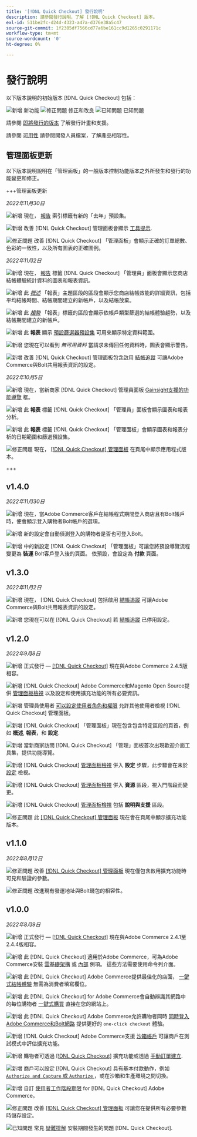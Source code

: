 ```yaml
---
title: '[!DNL Quick Checkout] 發行說明'
description: 請參閱發行說明，了解 [!DNL Quick Checkout] 版本。
exl-id: 511be2fc-d24d-4323-a47a-d376e38a5c47
source-git-commit: 1f2305df7566cd77a6be161cc9d1265c0291171c
workflow-type: tm+mt
source-wordcount: '0'
ht-degree: 0%

---
```


# 發行說明

以下版本說明的初始版本 [!DNL Quick Checkout] 包括：

![新增](../assets/new.svg) 新功能
![修正問題](../assets/fix.svg) 修正和改良
![已知問題](../assets/bug.svg) 已知問題

請參閱 [即將發行的版本](https://devdocs.magento.com/release/) 了解發行計畫和支援。

請參閱 [可用性](https://devdocs.magento.com/release/availability.html) 請參閱開發人員檔案，了解產品相容性。

## 管理面板更新

以下版本說明說明在「管理面板」的一般版本控制功能版本之外所發生和發行的功能變更和修正。

+++管理面板更新

_2022年11月30日_

![新增](../assets/new.svg)<!-- Issue BOLT-502 --> 現在， [報告](https://experienceleague.adobe.com/docs/commerce-merchant-services/quick-checkout/getting-started/quick-checkout-reporting/reports.html) 索引標籤有新的「去年」預設集。

![新增](../assets/new.svg)<!-- Issue BOLT-471 --> 改善 [!DNL Quick Checkout] 管理面板會顯示 [工具提示](https://experienceleague.adobe.com/docs/commerce-merchant-services/quick-checkout/getting-started/quick-checkout-reporting/reports.html).

![修正問題](../assets/fix.svg)<!-- Issue BOLT-514 --> 改善 [!DNL Quick Checkout] 「管理面板」會顯示正確的訂單總數、色彩的一致性，以及所有圖表的正確圖例。

_2022年11月2日_

![新增](../assets/new.svg)<!-- Issue BOLT-293 --> 現在， [報告](https://experienceleague.adobe.com/docs/commerce-merchant-services/quick-checkout/getting-started/quick-checkout-reporting/reports.html) 標籤 [!DNL Quick Checkout] 「管理員」面板會顯示您商店結帳體驗統計資料的圖表和報表資訊。

![新增](../assets/new.svg)<!-- Issue BOLT-422 --> 此 [_概述_](https://experienceleague.adobe.com/docs/commerce-merchant-services/quick-checkout/getting-started/quick-checkout-reporting/reports.html#reports-overview) 「報表」主題區段的區段會顯示您商店結帳效能的詳細資訊，包括平均結帳時間、結帳期間建立的新帳戶，以及結帳放棄。

![新增](../assets/new.svg)<!-- Issue BOLT-423 --> 此 [_趨勢_](https://experienceleague.adobe.com/docs/commerce-merchant-services/quick-checkout/getting-started/quick-checkout-reporting/reports.html#reports-trends) 「報表」標籤的區段會顯示依帳戶類型篩選的結帳體驗趨勢，以及結帳期間建立的新帳戶。

![新增](../assets/new.svg)<!-- Issue BOLT-439 --> 此 **報表** 顯示 [預設篩選器預設集](https://experienceleague.adobe.com/docs/commerce-merchant-services/quick-checkout/getting-started/quick-checkout-reporting/reports.html#filter-data) 可用來顯示特定資料範圍。

![新增](../assets/new.svg)<!-- Issue BOLT-433 --> 您現在可以看到 _無可用資料_ 當請求未傳回任何資料時，圖表會顯示警告。

![新增](../assets/new.svg)<!-- Issue BOLT-473 --> 改善 [!DNL Quick Checkout] 管理面板包含啟用 [結帳追蹤](https://experienceleague.adobe.com/docs/commerce-merchant-services/quick-checkout/getting-started/settings-quick-checkout.html#service-settings) 可讓Adobe Commerce與Bolt共用報表資訊的設定。

_2022年10月5日_

![新增](../assets/new.svg)<!-- Issue BOLT-379 --> 現在，當新商家 [!DNL Quick Checkout] 管理員面板 [Gainsight支援的功能導覽](https://experienceleague.adobe.com/docs/commerce-merchant-services/quick-checkout/getting-started/onboarding.html) 框。

![新增](../assets/new.svg)<!-- Issue BOLT-377 --> 此 **報表** 標籤 [!DNL Quick Checkout] 「管理員」面板會顯示圖表和報表分析。

![新增](../assets/new.svg)<!-- Issue BOLT-377 --> 此 **報表** 標籤 [!DNL Quick Checkout] 「管理面板」會顯示圖表和報表分析的日期範圍和篩選預設集。

![修正問題](../assets/fix.svg)<!-- Issue BOLT-369 --> 現在， [[!DNL Quick Checkout] 管理面板](https://experienceleague.adobe.com/docs/commerce-merchant-services/quick-checkout/getting-started/onboarding.html#enable-extension) 在頁尾中顯示應用程式版本。

+++

## v1.4.0

_2022年11月30日_

![新增](../assets/new.svg)<!-- Issue BOLT-513 --> 現在，當Adobe Commerce客戶在結帳程式期間登入商店且有Bolt帳戶時，便會顯示登入購物者Bolt帳戶的選項。

![新增](../assets/new.svg)<!-- Issue BOLT-512 --> 新的設定會自動偵測登入的購物者是否也可登入Bolt。

![新增](../assets/new.svg)<!-- Issue BOLT-480 --> 中的新設定 [!DNL Quick Checkout] 「管理面板」可讓您將預設導覽流程變更為 **裝運** Bolt客戶登入後的頁面。 依預設，會設定為 **付款** 頁面。

## v1.3.0

_2022年11月2日_

![新增](../assets/new.svg)<!-- Issue BOLT-293 --> 現在， [!DNL Quick Checkout] 包括啟用 [結帳追蹤](https://experienceleague.adobe.com/docs/commerce-merchant-services/quick-checkout/getting-started/settings-quick-checkout.html#service-settings) 可讓Adobe Commerce與Bolt共用報表資訊的設定。

![新增](../assets/new.svg)<!-- Issue BOLT-461 --> 您現在可以在 [!DNL Quick Checkout] 若 [結帳追蹤](https://experienceleague.adobe.com/docs/commerce-merchant-services/quick-checkout/getting-started/quick-checkout-reporting/reports.html) 已停用設定。

## v1.2.0

_2022年9月8日_

![新增](../assets/new.svg)<!-- Issue BOLT-341 --> 正式發行 — [[!DNL Quick Checkout]](https://marketplace.magento.com/magento-quick-checkout.html) 現在與Adobe Commerce 2.4.5版相容。

![新增](../assets/new.svg)<!-- Issue BOLT-328 --> [!DNL Quick Checkout] Adobe Commerce和Magento Open Source提供 [管理面板檢視](https://experienceleague.adobe.com/docs/commerce-merchant-services/quick-checkout/getting-started/quick-checkout-admin-panel/admin-panel.html) 以及設定和使用擴充功能的所有必要資訊。

![新增](../assets/new.svg)<!-- Issue BOLT-364 --> 管理員使用者 [可以設定使用者角色和權限](https://experienceleague.adobe.com/docs/commerce-merchant-services/quick-checkout/getting-started/quick-checkout-admin-panel/user-roles-setup.html) 允許其他使用者檢視 [!DNL Quick Checkout] 管理面板。

![新增](../assets/new.svg)<!-- Issue BOLT-377 --> [!DNL Quick Checkout] 「管理面板」現在包含包含特定區段的頁首，例如 **概述**, **報表**，和 **設定**.

![新增](../assets/new.svg)<!-- Issue BOLT-379 --> 當新商家訪問 [!DNL Quick Checkout] 「管理」面板首次出現歡迎介面工具集，提供功能導覽。

![新增](../assets/new.svg)<!-- Issue BOLT-378 --> [!DNL Quick Checkout] [管理面板檢視](https://experienceleague.adobe.com/docs/commerce-merchant-services/quick-checkout/getting-started/quick-checkout-admin-panel/admin-panel.html) 併入 **設定** 步驟，此步驟會在未於 [設定](https://experienceleague.adobe.com/docs/commerce-merchant-services/quick-checkout/getting-started/onboarding.html#enable-extension) 檢視。

![新增](../assets/new.svg)<!-- Issue BOLT-380 --> [!DNL Quick Checkout] [管理面板檢視](https://experienceleague.adobe.com/docs/commerce-merchant-services/quick-checkout/getting-started/quick-checkout-admin-panel/admin-panel.html) 併入 **資源** 區段，視入門階段而變更。

![新增](../assets/new.svg)<!-- Issue BOLT-381 --> [!DNL Quick Checkout] [管理面板檢視](https://experienceleague.adobe.com/docs/commerce-merchant-services/quick-checkout/getting-started/quick-checkout-admin-panel/admin-panel.html) 包括 **說明與支援** 區段。

![修正問題](../assets/fix.svg)<!-- Issue BOLT-369 --> 此 [[!DNL Quick Checkout] 管理面板](https://experienceleague.adobe.com/docs/commerce-merchant-services/quick-checkout/getting-started/onboarding.html#enable-extension) 現在會在頁尾中顯示擴充功能版本。

## v1.1.0

_2022年8月12日_

![修正問題](../assets/fix.svg)<!-- Issue BOLT-375 --> 改善 [[!DNL Quick Checkout] 管理面板](https://experienceleague.adobe.com/docs/commerce-merchant-services/quick-checkout/getting-started/onboarding.html#enable-extension) 現在僅包含啟用擴充功能時可見和驗證的參數。

![修正問題](../assets/fix.svg)<!-- Issue BOLT-349 --> 改進現有發運地址與Bolt錢包的相容性。

## v1.0.0

_2022年8月9日_

![新增](../assets/new.svg)<!-- Issue BOLT-341 --> 正式發行 — [[!DNL Quick Checkout]](https://marketplace.magento.com/magento-quick-checkout.html) 現在與Adobe Commerce 2.4.1至2.4.4版相容。

![新增](../assets/new.svg)<!-- Issue BOLT-340 --> 此 [!DNL Quick Checkout] 適用於Adobe Commerce，可為Adobe Commerce安裝 [雲基礎架構](install.md#adobe-commerce-on-cloud-infrastructure) 或 [內部](install.md#on-premises) 例項。 這些方法需要使用命令列介面。

![新增](../assets/new.svg)<!-- Issue BOLT-1 --> 此 [!DNL Quick Checkout] Adobe Commerce提供最佳化的店面， [一鍵式結帳體驗](overview.md) 無需為消費者填寫欄位。

![新增](../assets/new.svg)<!-- Issue BOLT-1 --> 此 [!DNL Quick Checkout] for Adobe Commerce會自動辨識其網路中的每位購物者 [一鍵式購買](checkout-flow.md) 直接在您的網站上。

![新增](../assets/new.svg)<!-- Issue BOLT-1 --> 此 [!DNL Quick Checkout] Adobe Commerce允許購物者同時 [同時登入Adobe Commerce和Bolt網路](checkout-flow.md/#quick-checkout-use-cases) 提供更好的 `one-click checkout` 體驗。

![新增](../assets/new.svg)<!-- Issue BOLT-218 --> [!DNL Quick Checkout] Adobe Commerce支援 [沙箱帳戶](testing.md#testing-in-sandbox) 可讓商戶在測試模式中評估擴充功能。

![新增](../assets/new.svg)<!-- Issue BOLT-780 --> 購物者可透過 [[!DNL Quick Checkout]](checkout-page.md) 擴充功能或透過 [手動訂單建立](create-order-admin.md).

![新增](../assets/new.svg)<!-- Issue BOLT-666 --> 商戶可以設定 [!DNL Quick Checkout] 具有基本付款動作，例如 [`Authorize and Capture` 或 `Authorize` ](onboarding.md#complete-admin-configuration)，或在沙箱和生產環境之間切換。

![新增](../assets/new.svg)<!-- Issue BOLT-288 --> 自訂 [使用者工作階段期限](user-session-lifetime.md) for [!DNL Quick Checkout] Adobe Commerce。

![修正問題](../assets/fix.svg)<!-- Issue BOLT-375 --> 改善 [[!DNL Quick Checkout] 管理面板](https://experienceleague.adobe.com/docs/commerce-merchant-services/quick-checkout/getting-started/onboarding.html#enable-extension) 可讓您在提供所有必要參數時儲存設定。

![已知問題](../assets/bug.svg)<!-- Issue BOLT-342 --> 常見 [疑難排解](https://experienceleague.adobe.com/docs/commerce-knowledge-base/kb/troubleshooting/miscellaneous/quick-checkout-issues.html) 安裝期間發生的問題 [!DNL Quick Checkout].

